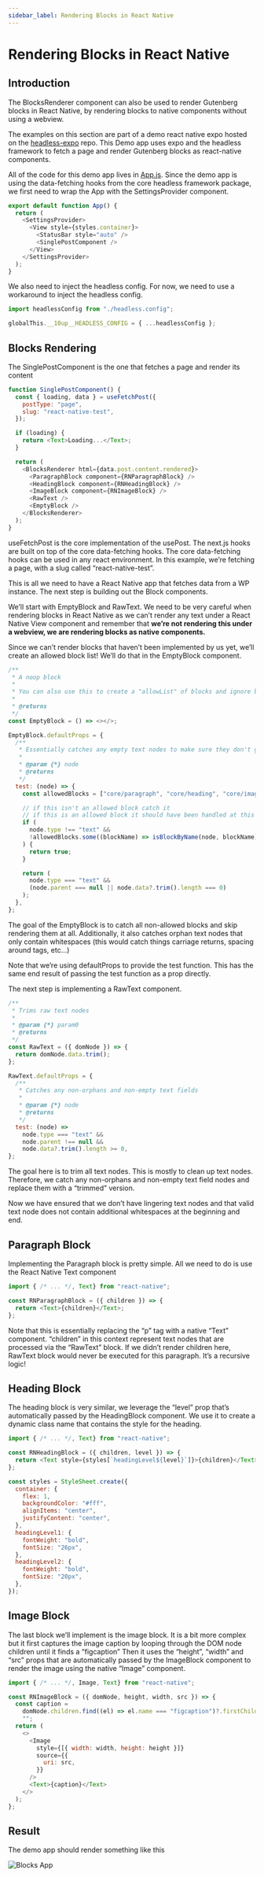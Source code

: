 ```yaml
---
sidebar_label: Rendering Blocks in React Native
---
```


# Rendering Blocks in React Native

## Introduction

The BlocksRenderer component can also be used to render Gutenberg blocks in React Native, by rendering blocks to native components without using a webview.

The examples on this section are part of a demo react native expo hosted on the [headless-expo](https://github.com/nicholasio/headless-expo) repo. This Demo app uses expo and the headless framework to fetch a page and render Gutenberg blocks as react-native components.

All of the code for this demo app lives in [App.js](https://github.com/nicholasio/headless-expo/blob/trunk/App.js). Since the demo app is using the data-fetching hooks from the core headless framework package, we first need to wrap the App with the SettingsProvider component.

```js
export default function App() {
  return (
    <SettingsProvider>
      <View style={styles.container}>
        <StatusBar style="auto" />
        <SinglePostComponent />
      </View>
    </SettingsProvider>
  );
}
```

We also need to inject the headless config. For now, we need to use a workaround to inject the headless config.

```js
import headlessConfig from "./headless.config";

globalThis.__10up__HEADLESS_CONFIG = { ...headlessConfig };
```

## Blocks Rendering

The SinglePostComponent is the one that fetches a page and render its content

```js
function SinglePostComponent() {
  const { loading, data } = useFetchPost({
    postType: "page",
    slug: "react-native-test",
  });

  if (loading) {
    return <Text>Loading...</Text>;
  }

  return (
    <BlocksRenderer html={data.post.content.rendered}>
      <ParagraphBlock component={RNParagraphBlock} />
      <HeadingBlock component={RNHeadingBlock} />
      <ImageBlock component={RNImageBlock} />
      <RawText />
      <EmptyBlock />
    </BlocksRenderer>
  );
}
```

useFetchPost is the core implementation of the usePost. The next.js hooks are built on top of the core data-fetching hooks. The core data-fetching hooks can be used in any react environment. In this example, we’re fetching a page, with a slug called “react-native-test”.

This is all we need to have a React Native app that fetches data from a WP instance. The next step is building out the Block components.

We’ll start with EmptyBlock and RawText. We need to be very careful when rendering blocks in React Native as we can’t render any text under a React Native View component and remember that **we’re not rendering this under a webview, we are rendering blocks as native components.**

Since we can’t render blocks that haven’t been implemented by us yet, we’ll create an allowed block list! We’ll do that in the EmptyBlock component.

```js
/**
 * A noop block
 *
 * You can also use this to create a "allowList" of blocks and ignore blocks you don't want to render
 *
 * @returns
 */
const EmptyBlock = () => <></>;

EmptyBlock.defaultProps = {
  /**
   * Essentially catches any empty text nodes to make sure they don't get rendered under a <View> component
   *
   * @param {*} node
   * @returns
   */
  test: (node) => {
    const allowedBlocks = ["core/paragraph", "core/heading", "core/image"];

    // if this isn't an allowed block catch it
    // if this is an allowed block it should have been handled at this ppint
    if (
      node.type !== "text" &&
      !allowedBlocks.some((blockName) => isBlockByName(node, blockName))
    ) {
      return true;
    }

    return (
      node.type === "text" &&
      (node.parent === null || node.data?.trim().length === 0)
    );
  },
};
```

The goal of the EmptyBlock is to catch all non-allowed blocks and skip rendering them at all. Additionally, it also catches orphan text nodes that only contain whitespaces (this would catch things carriage returns, spacing around tags, etc…)

Note that we’re using defaultProps to provide the test function. This has the same end result of passing the test function as a prop directly.

The next step is implementing a RawText component.

```js
/**
 * Trims raw text nodes
 *
 * @param {*} param0
 * @returns
 */
const RawText = ({ domNode }) => {
  return domNode.data.trim();
};

RawText.defaultProps = {
  /**
   * Catches any non-orphans and non-empty text fields
   *
   * @param {*} node
   * @returns
   */
  test: (node) =>
    node.type === "text" &&
    node.parent !== null &&
    node.data?.trim().length >= 0,
};
```

The goal here is to trim all text nodes. This is mostly to clean up text nodes. Therefore, we catch any non-orphans and non-empty text field nodes and replace them with a “trimmed” version.

Now we have ensured that we don’t have lingering text nodes and that valid text node does not contain additional whitespaces at the beginning and end.

## Paragraph Block

Implementing the Paragraph block is pretty simple. All we need to do is use the React Native Text component

```js
import { /* ... */, Text} from "react-native";

const RNParagraphBlock = ({ children }) => {
  return <Text>{children}</Text>;
};
```

Note that this is essentially replacing the “p” tag with a native “Text” component. “children” in this context represent text nodes that are processed via the “RawText” block. If we didn’t render children here, RawText block would never be executed for this paragraph. It’s a recursive logic!

## Heading Block

The heading block is very similar, we leverage the “level” prop that’s automatically passed by the HeadingBlock component. We use it to create a dynamic class name that contains the style for the heading.

```js
import { /* ... */, Text} from "react-native";

const RNHeadingBlock = ({ children, level }) => {
  return <Text style={styles[`headingLevel${level}`]}>{children}</Text>;
};

const styles = StyleSheet.create({
  container: {
    flex: 1,
    backgroundColor: "#fff",
    alignItems: "center",
    justifyContent: "center",
  },
  headingLevel1: {
    fontWeight: "bold",
    fontSize: "26px",
  },
  headingLevel2: {
    fontWeight: "bold",
    fontSize: "20px",
  },
});
```

## Image Block

The last block we’ll implement is the image block. It is a bit more complex but it first captures the image caption by looping through the DOM node children until it finds a “figcaption” Then it uses the “height”, “width” and “src” props that are automatically passed by the ImageBlock component to render the image using the native “Image” component.

```js
import { /* ... */, Image, Text} from "react-native";

const RNImageBlock = ({ domNode, height, width, src }) => {
  const caption =
    domNode.children.find((el) => el.name === "figcaption")?.firstChild?.data ??
    "";
  return (
    <>
      <Image
        style={[{ width: width, height: height }]}
        source={{
          uri: src,
        }}
      />
      <Text>{caption}</Text>
    </>
  );
};
```

## Result

The demo app should render something like this

![Blocks App](../../static/img/blocks-app.png)